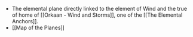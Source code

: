 - The elemental plane directly linked to the element of Wind and the true of home of [[Orkaan - Wind and Storms]], one of the [[The Elemental Anchors]].
- [[Map of the Planes]]